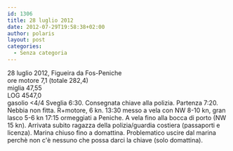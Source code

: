 ```yaml
---
id: 1306
title: 28 luglio 2012
date: 2012-07-29T19:58:38+02:00
author: polaris
layout: post
categories:
  - Senza categoria
---
```

28 luglio 2012, Figueira da Fos-Peniche  
ore motore 7,1 (totale 282,4)  
miglia 47,55  
LOG 4547,0  
gasolio <4/4 Sveglia 6:30. Consegnata chiave alla polizia. Partenza 7:20. Nebbia non fitta. R+motore, 6 kn. 13:30 messo a vela con NW 8-10 kn, gran lasco 5-6 kn 17:15 ormeggiati a Peniche. A vela fino alla bocca di porto (NW 15 kn). Arrivata subito ragazza della polizia/guardia costiera (passaporti e licenza). Marina chiuso fino a domattina. Problematico uscire dal marina perchè non c'è nessuno che possa darci la chiave (solo domattina).